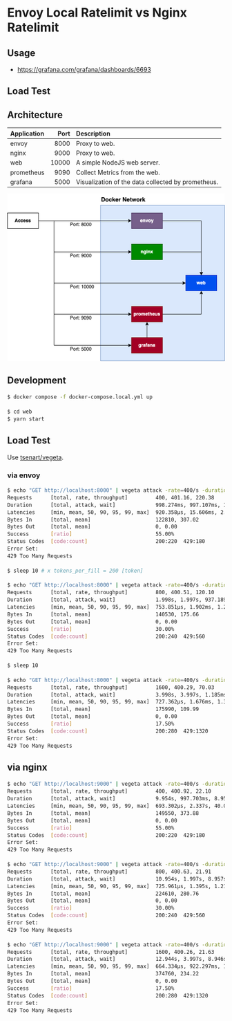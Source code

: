 # Envoy Local Ratelimit vs Nginx Ratelimit

## Usage

* https://grafana.com/grafana/dashboards/6693

## Load Test

## Architecture

| Application |  Port | Description                                        |
| :---------- | ----: | :------------------------------------------------- |
| envoy       |  8000 | Proxy to web.                                      |
| nginx       |  9000 | Proxy to web.                                      |
| web         | 10000 | A simple NodeJS web server.                        |
| prometheus  |  9090 | Collect Metrics from the web.                      |
| grafana     |  5000 | Visualization of the data collected by prometheus. |

![architecture](./ratelimit-architecture.png)

## Development

```bash
$ docker compose -f docker-compose.local.yml up

$ cd web
$ yarn start
```

## Load Test

Use [tsenart/vegeta](https://github.com/tsenart/vegeta).

### via envoy

```bash
$ echo "GET http://localhost:8000" | vegeta attack -rate=400/s -duration=1s | tee results.bin | vegeta report
Requests      [total, rate, throughput]         400, 401.16, 220.38
Duration      [total, attack, wait]             998.274ms, 997.107ms, 1.167ms
Latencies     [min, mean, 50, 90, 95, 99, max]  920.358µs, 15.606ms, 2.893ms, 67.263ms, 92.738ms, 103.335ms, 105.132ms
Bytes In      [total, mean]                     122810, 307.02
Bytes Out     [total, mean]                     0, 0.00
Success       [ratio]                           55.00%
Status Codes  [code:count]                      200:220  429:180
Error Set:
429 Too Many Requests

$ sleep 10 # x tokens_per_fill = 200 [token]

$ echo "GET http://localhost:8000" | vegeta attack -rate=400/s -duration=2s | tee results.bin | vegeta report
Requests      [total, rate, throughput]         800, 400.51, 120.10
Duration      [total, attack, wait]             1.998s, 1.997s, 937.189µs
Latencies     [min, mean, 50, 90, 95, 99, max]  753.851µs, 1.902ms, 1.267ms, 2.971ms, 3.659ms, 11.707ms, 21.521ms
Bytes In      [total, mean]                     140530, 175.66
Bytes Out     [total, mean]                     0, 0.00
Success       [ratio]                           30.00%
Status Codes  [code:count]                      200:240  429:560
Error Set:
429 Too Many Requests

$ sleep 10

$ echo "GET http://localhost:8000" | vegeta attack -rate=400/s -duration=4s | tee results.bin | vegeta report
Requests      [total, rate, throughput]         1600, 400.29, 70.03
Duration      [total, attack, wait]             3.998s, 3.997s, 1.185ms
Latencies     [min, mean, 50, 90, 95, 99, max]  727.362µs, 1.676ms, 1.301ms, 2.468ms, 2.99ms, 9.607ms, 15.653ms
Bytes In      [total, mean]                     175990, 109.99
Bytes Out     [total, mean]                     0, 0.00
Success       [ratio]                           17.50%
Status Codes  [code:count]                      200:280  429:1320
Error Set:
429 Too Many Requests
```

## via nginx

```bash
$ echo "GET http://localhost:9000" | vegeta attack -rate=400/s -duration=1s | tee results.bin | vegeta report
Requests      [total, rate, throughput]         400, 400.92, 22.10
Duration      [total, attack, wait]             9.954s, 997.703ms, 8.956s
Latencies     [min, mean, 50, 90, 95, 99, max]  693.302µs, 2.337s, 40.091ms, 7.526s, 8.479s, 8.997s, 8.999s
Bytes In      [total, mean]                     149550, 373.88
Bytes Out     [total, mean]                     0, 0.00
Success       [ratio]                           55.00%
Status Codes  [code:count]                      200:220  429:180
Error Set:
429 Too Many Requests

$ echo "GET http://localhost:9000" | vegeta attack -rate=400/s -duration=2s | tee results.bin | vegeta report
Requests      [total, rate, throughput]         800, 400.63, 21.91
Duration      [total, attack, wait]             10.954s, 1.997s, 8.957s
Latencies     [min, mean, 50, 90, 95, 99, max]  725.961µs, 1.395s, 1.213ms, 6.584s, 8.483s, 9s, 9.005s
Bytes In      [total, mean]                     224610, 280.76
Bytes Out     [total, mean]                     0, 0.00
Success       [ratio]                           30.00%
Status Codes  [code:count]                      200:240  429:560
Error Set:
429 Too Many Requests

$ echo "GET http://localhost:9000" | vegeta attack -rate=400/s -duration=4s | tee results.bin | vegeta report
Requests      [total, rate, throughput]         1600, 400.26, 21.63
Duration      [total, attack, wait]             12.944s, 3.997s, 8.946s
Latencies     [min, mean, 50, 90, 95, 99, max]  664.334µs, 922.297ms, 1.17ms, 4.683s, 8.479s, 9s, 9.005s
Bytes In      [total, mean]                     374760, 234.22
Bytes Out     [total, mean]                     0, 0.00
Success       [ratio]                           17.50%
Status Codes  [code:count]                      200:280  429:1320
Error Set:
429 Too Many Requests
```
